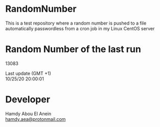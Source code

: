 # RandomNumber    
This is a test repository where a random number is pushed to a file automatically passwordless from a cron job in my Linux CentOS server    
# Random Number of the last run   
13083
      
Last update (GMT +1)    
10/25/20 20:00:01
# Developer    
Hamdy Abou El Anein   
hamdy.aea@protonmail.com
